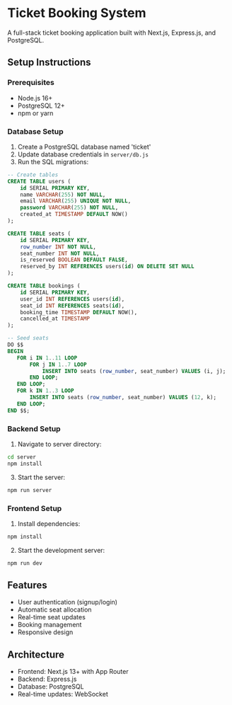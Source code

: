 # Ticket Booking System

A full-stack ticket booking application built with Next.js, Express.js, and PostgreSQL.

## Setup Instructions

### Prerequisites
- Node.js 16+
- PostgreSQL 12+
- npm or yarn

### Database Setup
1. Create a PostgreSQL database named 'ticket'
2. Update database credentials in `server/db.js`
3. Run the SQL migrations:
```sql
-- Create tables
CREATE TABLE users (
    id SERIAL PRIMARY KEY,
    name VARCHAR(255) NOT NULL,
    email VARCHAR(255) UNIQUE NOT NULL,
    password VARCHAR(255) NOT NULL,
    created_at TIMESTAMP DEFAULT NOW()
);

CREATE TABLE seats (
    id SERIAL PRIMARY KEY,
    row_number INT NOT NULL,
    seat_number INT NOT NULL,
    is_reserved BOOLEAN DEFAULT FALSE,
    reserved_by INT REFERENCES users(id) ON DELETE SET NULL
);

CREATE TABLE bookings (
    id SERIAL PRIMARY KEY,
    user_id INT REFERENCES users(id),
    seat_id INT REFERENCES seats(id),
    booking_time TIMESTAMP DEFAULT NOW(),
    cancelled_at TIMESTAMP
);

-- Seed seats
DO $$
BEGIN
   FOR i IN 1..11 LOOP
       FOR j IN 1..7 LOOP
           INSERT INTO seats (row_number, seat_number) VALUES (i, j);
       END LOOP;
   END LOOP;
   FOR k IN 1..3 LOOP
       INSERT INTO seats (row_number, seat_number) VALUES (12, k);
   END LOOP;
END $$;
```

### Backend Setup
1. Navigate to server directory:
```bash
cd server
npm install
```

3. Start the server:
```bash
npm run server
```

### Frontend Setup
1. Install dependencies:
```bash
npm install
```

2. Start the development server:
```bash
npm run dev
```

## Features
- User authentication (signup/login)
- Automatic seat allocation
- Real-time seat updates
- Booking management
- Responsive design

## Architecture
- Frontend: Next.js 13+ with App Router
- Backend: Express.js
- Database: PostgreSQL
- Real-time updates: WebSocket

